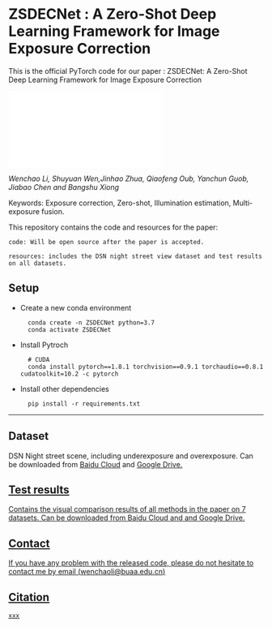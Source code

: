 <!--
 * @Author       : WenChan Li
 * @Date         : 2024-03-19 23:41:45
 * @LastEditors  : WenChan Li
 * @LastEditTime : 2024-10-13 02:18:07
 * @Description  : 
 * Copyright 2024 OBKoro1, All Rights Reserved. 
 * 2024-03-19 23:41:45
-->
# ZSDECNet : A Zero-Shot Deep Learning Framework for Image Exposure Correction

This is the official PyTorch code for our paper :
ZSDECNet: A Zero-Shot Deep Learning Framework for Image Exposure Correction

![Network structure diagram](network_structure.pdf)

*Wenchao Li, Shuyuan Wen,Jinhao Zhua, Qiaofeng Oub, Yanchun Guob, Jiabao Chen and Bangshu Xiong*


Keywords: Exposure correction, Zero-shot, Illumination estimation,
Multi-exposure fusion.



 This repository contains the code and resources for the paper: 

    code: Will be open source after the paper is accepted.

    resources: includes the DSN night street view dataset and test results on all datasets.


## Setup

* Create a new conda environment


        conda create -n ZSDECNet python=3.7
        conda activate ZSDECNet

* Install Pytroch

        # CUDA  
        conda install pytorch==1.8.1 torchvision==0.9.1 torchaudio==0.8.1 cudatoolkit=10.2 -c pytorch

* Install other dependencies

        pip install -r requirements.txt
-----------------------------------------
## Dataset
DSN Night street scene, including underexposure and overexposure. Can be downloaded from 
<u>[Baidu Cloud](https://pan.baidu.com/s/1cy9unkx1brYNx813_i5UrA?pwd=4mqt)</u> and <u>[Google Drive](https://drive.google.com/drive/folders/1Ch3n1qxcr8TJeK3XbBt1ftM_pMb1GdTZ?usp=drive_link)<u>.

## Test results

Contains the visual comparison results of all methods in the paper on 7 datasets.
Can be downloaded from <u>[Baidu Cloud](https://pan.baidu.com/s/1cy9unkx1brYNx813_i5UrA?pwd=4mqt)</u> and and <u>[Google Drive]()<u>.


## Contact
If you have any problem with the released code, please do not hesitate to contact me by email ([wenchaoli@buaa.edu.cn]())

## Citation
    xxx